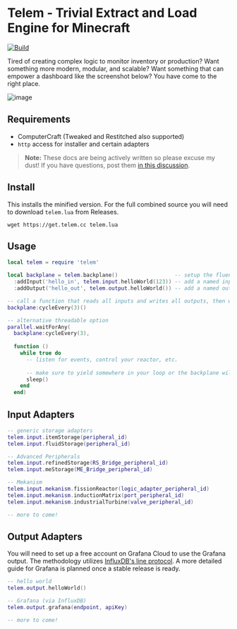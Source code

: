 # Telem - Trivial Extract and Load Engine for Minecraft

[![Build](https://github.com/cyberbit/telem/actions/workflows/build.yml/badge.svg)](https://github.com/cyberbit/telem/actions/workflows/build.yml)

Tired of creating complex logic to monitor inventory or production? Want something more modern, modular, and scalable? Want something that can empower a dashboard like the screenshot below? You have come to the right place.

![image](https://github.com/cyberbit/telem/assets/7350183/22e0862b-a56e-4ec5-ac9d-956c7aa075bb)

## Requirements
- ComputerCraft (Tweaked and Restitched also supported)
- `http` access for installer and certain adapters

> **Note:** These docs are being actively written so please excuse my dust! If you have questions, post them [in this discussion](https://github.com/cyberbit/telem/discussions/12).

## Install
This installs the minified version. For the full combined source you will need to download `telem.lua` from Releases.
```
wget https://get.telem.cc telem.lua
```

## Usage
```lua
local telem = require 'telem'

local backplane = telem.backplane()                  -- setup the fluent interface
  :addInput('hello_in', telem.input.helloWorld(123)) -- add a named input
  :addOutput('hello_out', telem.output.helloWorld()) -- add a named output

-- call a function that reads all inputs and writes all outputs, then waits 3 seconds, repeating indefinitely
backplane:cycleEvery(3)()

-- alternative threadable option
parallel.waitForAny(
  backplane:cycleEvery(3),
  
  function ()
    while true do
      -- listen for events, control your reactor, etc.
      
      -- make sure to yield somewhere in your loop or the backplane will not cycle correctly
      sleep()
    end
  end)
```

## Input Adapters
```lua
-- generic storage adapters
telem.input.itemStorage(peripheral_id)
telem.input.fluidStorage(peripheral_id)

-- Advanced Peripherals
telem.input.refinedStorage(RS_Bridge_peripheral_id)
telem.input.meStorage(ME_Bridge_peripheral_id)

-- Mekanism
telem.input.mekanism.fissionReactor(logic_adapter_peripheral_id)
telem.input.mekanism.inductionMatrix(port_peripheral_id)
telem.input.mekanism.industrialTurbine(valve_peripheral_id)

-- more to come!
```

## Output Adapters
You will need to set up a free account on Grafana Cloud to use the Grafana output. The methodology utilizes [InfluxDB's line protocol](https://grafana.com/docs/grafana-cloud/data-configuration/metrics/metrics-influxdb/push-from-telegraf/). A more detailed guide for Grafana is planned once a stable release is ready.
```lua
-- hello world
telem.output.helloWorld()

-- Grafana (via InfluxDB)
telem.output.grafana(endpoint, apiKey)

-- more to come!
```
